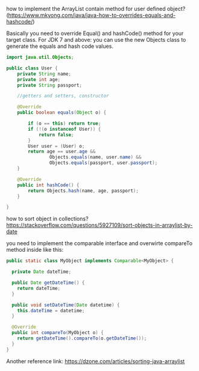 how to implement the ArrayList contain method for user defined object? (https://www.mkyong.com/java/java-how-to-overrides-equals-and-hashcode/)

Basically you need to override Equal() and hashCode() method for your target class. For JDK 7 and above: you can use the new Objects class to generate the equals and hash code values. 
```java
import java.util.Objects;

public class User {
    private String name;
    private int age;
    private String passport;

	//getters and setters, constructor

    @Override
    public boolean equals(Object o) {

        if (o == this) return true;
        if (!(o instanceof User)) {
            return false;
        }
        User user = (User) o;
        return age == user.age &&
                Objects.equals(name, user.name) &&
                Objects.equals(passport, user.passport);
    }

    @Override
    public int hashCode() {
        return Objects.hash(name, age, passport);
    }

}
```

how to sort object in collections? https://stackoverflow.com/questions/5927109/sort-objects-in-arraylist-by-date 

you need to implement the comparable interface and overwirte compareTo method inside like this: 
``` java 
public static class MyObject implements Comparable<MyObject> {

  private Date dateTime;

  public Date getDateTime() {
    return dateTime;
  }

  public void setDateTime(Date datetime) {
    this.dateTime = datetime;
  }

  @Override
  public int compareTo(MyObject o) {
    return getDateTime().compareTo(o.getDateTime());
  }
}
```
Another reference link: https://dzone.com/articles/sorting-java-arraylist 
